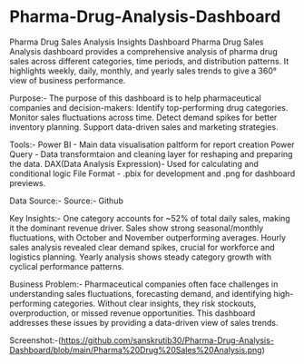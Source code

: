 # Pharma-Drug-Analysis-Dashboard
Pharma Drug Sales Analysis Insights Dashboard
Pharma Drug Sales Analysis dashboard provides a comprehensive analysis of pharma drug sales across different categories, time periods, and distribution patterns. It highlights weekly, daily, monthly, and yearly sales trends to give a 360° view of business performance.

Purpose:-
The purpose of this dashboard is to help pharmaceutical companies and decision-makers:
Identify top-performing drug categories.
Monitor sales fluctuations across time.
Detect demand spikes for better inventory planning.
Support data-driven sales and marketing strategies.

Tools:-
Power BI - Main data visualisation paltform for report creation
Power Query - Data transformtaion and cleaning layer for reshaping and preparing the data.
DAX(Data Analysis Expression)- Used for calculating and conditional logic 
File Format - .pbix for development and .png for dashboard previews.

Data Source:-
Source:- Github

Key Insights:-
One category accounts for ~52% of total daily sales, making it the dominant revenue driver.
Sales show strong seasonal/monthly fluctuations, with October and November outperforming averages.
Hourly sales analysis revealed clear demand spikes, crucial for workforce and logistics planning.
Yearly analysis shows steady category growth with cyclical performance patterns.

Business Problem:-
Pharmaceutical companies often face challenges in understanding sales fluctuations, forecasting demand, and identifying high-performing categories. Without clear insights, they risk stockouts, overproduction, or missed revenue opportunities. This dashboard addresses these issues by providing a data-driven view of sales trends.

Screenshot:-(https://github.com/sanskrutib30/Pharma-Drug-Analysis-Dashboard/blob/main/Pharma%20Drug%20Sales%20Analysis.png)





